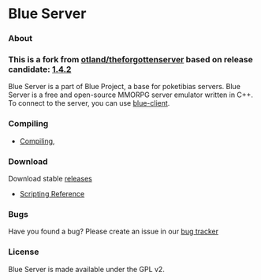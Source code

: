 # Blue Server

### About

### This is a fork from [otland/theforgottenserver](https://github.com/otland/theforgottenserver) based on release candidate: [1.4.2](https://github.com/otland/forgottenserver/releases/tag/v1.4.2)

Blue Server is a part of Blue Project, a base for poketibias servers. Blue Server is a free and open-source MMORPG server emulator written in C++. To connect to the server, you can use [blue-client](https://github.com/bluesrc/blue-client).

### Compiling

* [Compiling](https://github.com/otland/forgottenserver/wiki/Compiling),

### Download

Download stable [releases](https://github.com/bluesrc/blue-server/releases)
* [Scripting Reference](https://github.com/otland/forgottenserver/wiki/Script-Interface)

### Bugs

Have you found a bug? Please create an issue in our [bug tracker](https://github.com/bluesrc/blue-server/issues)

### License

Blue Server is made available under the GPL v2.
